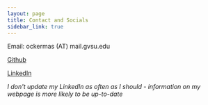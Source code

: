 ```yaml
---
layout: page
title: Contact and Socials
sidebar_link: true
---
```

<base target="_blank">

Email: ockermas (AT) mail.gvsu.edu

[Github](https://github.com/OckermanSethGVSU)

[LinkedIn](https://www.linkedin.com/in/sethockerman) 

*I don't update my LinkedIn as often as I should - information on my webpage is more likely to be up-to-date*
